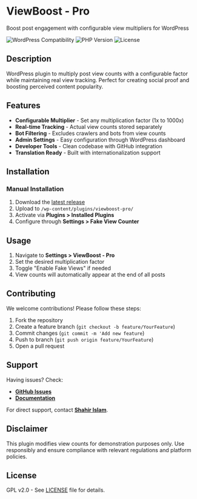 # ViewBoost - Pro

Boost post engagement with configurable view multipliers for WordPress

![WordPress Compatibility](https://img.shields.io/badge/WordPress-v6.0%2B-green)
![PHP Version](https://img.shields.io/badge/PHP-7.4%2B-blue)
![License](https://img.shields.io/badge/License-GPL%20v2.0-orange)

## Description
WordPress plugin to multiply post view counts with a configurable factor while maintaining real view tracking. Perfect for creating social proof and boosting perceived content popularity.

## Features
- **Configurable Multiplier** - Set any multiplication factor (1x to 1000x)
- **Real-time Tracking** - Actual view counts stored separately
- **Bot Filtering** - Excludes crawlers and bots from view counts
- **Admin Settings** - Easy configuration through WordPress dashboard
- **Developer Tools** - Clean codebase with GitHub integration
- **Translation Ready** - Built with internationalization support

## Installation

### Manual Installation
1. Download the [latest release](https://github.com/shahirislam/viewboost-pro/releases)
2. Upload to `/wp-content/plugins/viewboost-pro/`
3. Activate via **Plugins > Installed Plugins**
4. Configure through **Settings > Fake View Counter**

## Usage
1. Navigate to **Settings > ViewBoost - Pro**
2. Set the desired multiplication factor
3. Toggle "Enable Fake Views" if needed
4. View counts will automatically appear at the end of all posts

## Contributing
We welcome contributions! Please follow these steps:

1. Fork the repository
2. Create a feature branch (`git checkout -b feature/YourFeature`)
3. Commit changes (`git commit -m 'Add new feature`)
4. Push to branch (`git push origin feature/YourFeature`)
5. Open a pull request

## Support
Having issues? Check:

- [**GitHub Issues**](https://github.com/shahirislam/viewboost-pro/issues)
- [**Documentation**](https://github.com/shahirislam/viewboost-pro/wiki)

For direct support, contact [**Shahir Islam**](https://shahirislam.me/contact).

## Disclaimer
This plugin modifies view counts for demonstration purposes only. Use responsibly and ensure compliance with relevant regulations and platform policies.

## License
GPL v2.0 - See [LICENSE](LICENSE) file for details.


